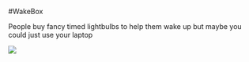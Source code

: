 #WakeBox

People buy fancy timed lightbulbs to help them wake up but maybe you could just use your laptop

![](http://challengepost-s3-challengepost.netdna-ssl.com/photos/production/software_photos/000/323/098/datas/gallery.jpg)

